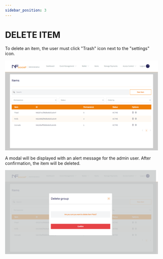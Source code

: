 ```yaml
---
sidebar_position: 3
---
```


# DELETE ITEM

To delete an item, the user must click "Trash" icon next to the "settings" icon.

![1](/img/criaritem.png)

A modal will be displayed with an alert message for the admin user. After confirmation, the item will be deleted.

![1](/img/apagaritem.png)

